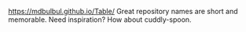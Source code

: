 https://mdbulbul.github.io/Table/
Great repository names are short and memorable. Need inspiration? How about cuddly-spoon.
